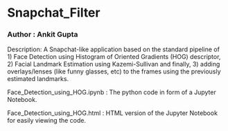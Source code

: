 # Snapchat_Filter

### Author : Ankit Gupta

Description: A Snapchat-like application based on the standard pipeline of 1) Face Detection using Histogram of Oriented Gradients (HOG) descriptor, 2) Facial Landmark Estimation using Kazemi-Sullivan and finally, 3) adding overlays/lenses (like funny glasses, etc) to the frames using the previously estimated landmarks.

Face_Detection_using_HOG.ipynb : The python code in form of a Jupyter Notebook.

Face_Detection_using_HOG.html : HTML version of the Jupyter Notebook for easily viewing the code.
